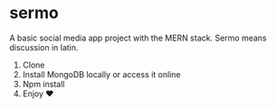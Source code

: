 # sermo

A basic social media app project with the MERN stack. Sermo means discussion in latin.

1. Clone
2. Install MongoDB locally or access it online
3. Npm install
4. Enjoy ❤️
